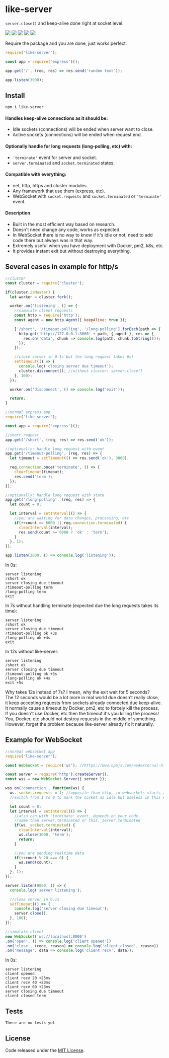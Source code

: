 # like-server

`server.close()` and keep-alive done right at socket level.

[![](https://img.shields.io/maintenance/yes/2019.svg?style=flat-square)](https://github.com/LuKks/like-server) ![](https://img.shields.io/github/size/lukks/like-server/index.js.svg) ![](https://img.shields.io/npm/dt/like-server.svg) ![](https://img.shields.io/npm/v/like-server.svg) ![](https://img.shields.io/github/license/LuKks/like-server.svg)

Require the package and you are done, just works perfect.
```javascript
require('like-server');

const app = require('express')();

app.get('/', (req, res) => res.send('random text'));

app.listen(3000);
```

## Install
```
npm i like-server
```

#### Handles keep-alive connections as it should be:
- Idle sockets (connections) will be ended when server want to close.
- Active sockets (connections) will be ended when request end.

#### Optionally handle for long requests (long-polling, etc) with:
- `'terminate'` event for server and socket.
- `server.terminated` and `socket.terminated` states.

#### Compatible with everything:
- net, http, https and cluster modules.
- Any framework that use them (express, etc).
- WebSocket with `socket.requests` and `socket.terminated` or `'terminate'` event.

#### Description
- Built in the most efficient way based on research.
- Doesn't need change any code, works as expected.
- In WebSocket there is no way to know if it's idle or not, need to add code there but always was in that way.
- Extremely useful when you have deployment with Docker, pm2, k8s, etc.
- It provides instant exit but without destroying everything.

## Several cases in example for http/s
```javascript
//cluster
const cluster = require('cluster');

if(cluster.isMaster) {
  let worker = cluster.fork();

  worker.on('listening', () => {
    //simulate client requests
    const http = require('http');
    const agent = new http.Agent({ keepAlive: true });

    ['/short', '/timeout-polling', '/long-polling'].forEach(path => {
      http.get('http://127.0.0.1:3000' + path, { agent }, res => {
        res.on('data', chunk => console.log(path, chunk.toString()));
      });
    });

    //close server in 0.1s but the long request takes 6s!
    setTimeout(() => {
      console.log('closing server due timeout');
      cluster.disconnect(); //without cluster: server.close()
    }, 100);
  });

  worker.on('disconnect', () => console.log('exit'));

  return;
}

//normal express app
require('like-server');

const app = require('express')();

//short request
app.get('/short', (req, res) => res.send('ok'));

//optionally: handle long request with event
app.get('/timeout-polling', (req, res) => {
  let timeout = setTimeout(() => res.send('ok'), 3000);

  req.connection.once('terminate', () => {
    clearTimeout(timeout);
    res.send('term');
  });
});

//optionally: handle long request with state
app.get('/long-polling', (req, res) => {
  let count = 0;

  let interval = setInterval(() => {
    //you are waiting for data changes, processing, etc
    if(++count >= 6000 || req.connection.terminated) {
      clearInterval(interval);
      res.send(count >= 6000 ? 'ok' : 'term');
    }
  }, 1);
});

app.listen(3000, () => console.log('listening'));
```

In 0s:
```
server listening
/short ok
server closing due timeout
/timeout-polling term
/long-polling term
exit
```

In 7s without handling terminate (expected due the long requests takes its time):
```
server listening
/short ok
server closing due timeout
/timeout-polling ok +3s
/long-polling ok +4s
exit
```

In 12s without like-server:
```
server listening
/short ok
server closing due timeout
/timeout-polling ok +3s
/long-polling ok +4s
exit +5s
```
Why takes 12s instead of 7s? I mean, why the exit wait for 5 seconds?\
The 12 seconds would be a lot more in real world due doesn't really close,\
it keep accepting requests from sockets already connected due keep-alive.\
It normally cause a timeout by Docker, pm2, etc to forcely kill the process.\
If you doesn't use Docker, etc then the timeout it's you killing the process!\
You, Docker, etc should not destroy requests in the middle of something.\
However, forget the problem because like-server already fix it naturally.

## Example for WebSocket
```javascript
//normal websocket app
require('like-server');

const WebSocket = require('ws'); //https://www.npmjs.com/ws#external-https-server

const server = require('http').createServer();
const wss = new WebSocket.Server({ server });

wss.on('connection', function(ws) {
  ws._socket.requests = 1; //opposite than http, in websockets starts as active
  //switch from 1 to 0 to mark the socket as idle but useless in this example

  let count = 0;
  let interval = setInterval(() => {
    //also can with 'terminate' event, depends on your code
    //same than server.terminated or this._server.terminated
    if(ws._socket.terminated) {
      clearInterval(interval);
      ws.close(1000, 'term');
      return;
    }

    //you are sending realtime data
    if(++count % 20 === 0) {
      ws.send(count);
    }
  }, 1);
});

server.listen(8000, () => {
  console.log('server listening');

  //close server in 0.1s
  setTimeout(() => {
    console.log('server closing due timeout');
    server.close();
  }, 100);
});

//simulate client
new WebSocket('ws://localhost:8000')
.on('open', () => console.log('client opened'))
.on('close', (code, reason) => console.log('client closed', reason))
.on('message', data => console.log('client recv', data));
```

In 0s:
```
server listening
client opened
client recv 20 +25ms
client recv 40 +23ms
client recv 60 +23ms
server closing due timeout
client closed term
```

## Tests
```
There are no tests yet
```

## License
Code released under the [MIT License](https://github.com/LuKks/like-server/blob/master/LICENSE).
